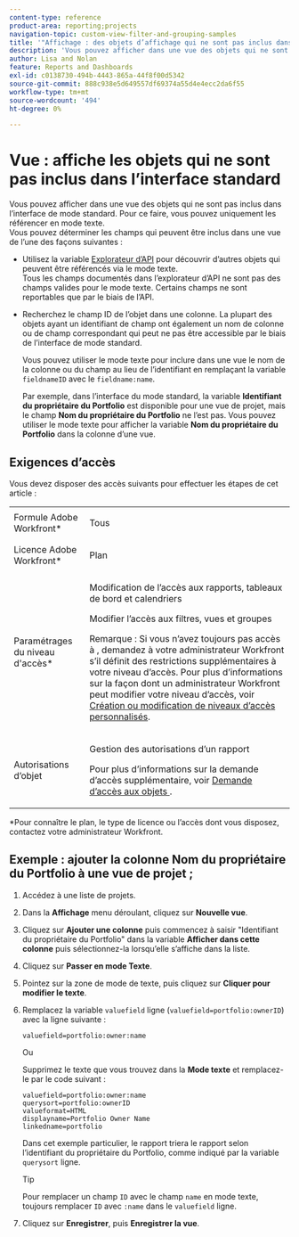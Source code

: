 ```yaml
---
content-type: reference
product-area: reporting;projects
navigation-topic: custom-view-filter-and-grouping-samples
title: '"Affichage : des objets d’affichage qui ne sont pas inclus dans l’interface standard.'
description: 'Vous pouvez afficher dans une vue des objets qui ne sont pas inclus dans l’interface de mode standard. Pour ce faire, vous pouvez uniquement les référencer en mode texte. Vous pouvez déterminer les champs qui peuvent être inclus dans une vue de l’une des façons suivantes : MODIFIER MOI.'
author: Lisa and Nolan
feature: Reports and Dashboards
exl-id: c0138730-494b-4443-865a-44f8f00d5342
source-git-commit: 888c938e5d649557df69374a55d4e4ecc2da6f55
workflow-type: tm+mt
source-wordcount: '494'
ht-degree: 0%

---
```


# Vue : affiche les objets qui ne sont pas inclus dans l’interface standard

Vous pouvez afficher dans une vue des objets qui ne sont pas inclus dans l’interface de mode standard. Pour ce faire, vous pouvez uniquement les référencer en mode texte.\
Vous pouvez déterminer les champs qui peuvent être inclus dans une vue de l’une des façons suivantes :

* Utilisez la variable [Explorateur d’API](../../../wf-api/general/api-explorer.md) pour découvrir d’autres objets qui peuvent être référencés via le mode texte.\
   Tous les champs documentés dans l’explorateur d’API ne sont pas des champs valides pour le mode texte. Certains champs ne sont reportables que par le biais de l’API.

* Recherchez le champ ID de l’objet dans une colonne. La plupart des objets ayant un identifiant de champ ont également un nom de colonne ou de champ correspondant qui peut ne pas être accessible par le biais de l’interface de mode standard.

   Vous pouvez utiliser le mode texte pour inclure dans une vue le nom de la colonne ou du champ au lieu de l’identifiant en remplaçant la variable `fieldnameID` avec le `fieldname:name`.

   Par exemple, dans l’interface du mode standard, la variable **Identifiant du propriétaire du Portfolio** est disponible pour une vue de projet, mais le champ **Nom du propriétaire du Portfolio** ne l’est pas. Vous pouvez utiliser le mode texte pour afficher la variable **Nom du propriétaire du Portfolio** dans la colonne d’une vue.

## Exigences d’accès

Vous devez disposer des accès suivants pour effectuer les étapes de cet article :

<table style="table-layout:auto"> 
 <col> 
 <col> 
 <tbody> 
  <tr> 
   <td role="rowheader">Formule Adobe Workfront*</td> 
   <td> <p>Tous</p> </td> 
  </tr> 
  <tr> 
   <td role="rowheader">Licence Adobe Workfront*</td> 
   <td> <p>Plan </p> </td> 
  </tr> 
  <tr> 
   <td role="rowheader">Paramétrages du niveau d'accès*</td> 
   <td> <p>Modification de l’accès aux rapports, tableaux de bord et calendriers</p> <p>Modifier l’accès aux filtres, vues et groupes</p> <p>Remarque : Si vous n’avez toujours pas accès à , demandez à votre administrateur Workfront s’il définit des restrictions supplémentaires à votre niveau d’accès. Pour plus d’informations sur la façon dont un administrateur Workfront peut modifier votre niveau d’accès, voir <a href="../../../administration-and-setup/add-users/configure-and-grant-access/create-modify-access-levels.md" class="MCXref xref">Création ou modification de niveaux d’accès personnalisés</a>.</p> </td> 
  </tr> 
  <tr> 
   <td role="rowheader">Autorisations d’objet</td> 
   <td> <p>Gestion des autorisations d’un rapport</p> <p>Pour plus d’informations sur la demande d’accès supplémentaire, voir <a href="../../../workfront-basics/grant-and-request-access-to-objects/request-access.md" class="MCXref xref">Demande d’accès aux objets </a>.</p> </td> 
  </tr> 
 </tbody> 
</table>

&#42;Pour connaître le plan, le type de licence ou l’accès dont vous disposez, contactez votre administrateur Workfront.

## Exemple : ajouter la colonne Nom du propriétaire du Portfolio à une vue de projet ;

1. Accédez à une liste de projets.
1. Dans la **Affichage** menu déroulant, cliquez sur **Nouvelle vue**.

1. Cliquez sur **Ajouter une colonne** puis commencez à saisir &quot;Identifiant du propriétaire du Portfolio&quot; dans la variable **Afficher dans cette colonne** puis sélectionnez-la lorsqu’elle s’affiche dans la liste.

1. Cliquez sur **Passer en mode Texte**.
1. Pointez sur la zone de mode de texte, puis cliquez sur **Cliquer pour modifier le texte**.
1. Remplacez la variable `valuefield` ligne (`valuefield=portfolio:ownerID`) avec la ligne suivante :

   ```
   valuefield=portfolio:owner:name
   ```

   Ou

   Supprimez le texte que vous trouvez dans la **Mode texte** et remplacez-le par le code suivant :

   ```
   valuefield=portfolio:owner:name
   querysort=portfolio:ownerID
   valueformat=HTML
   displayname=Portfolio Owner Name
   linkedname=portfolio
   ```

   Dans cet exemple particulier, le rapport triera le rapport selon l’identifiant du propriétaire du Portfolio, comme indiqué par la variable `querysort` ligne.

   >[!TIP]
   >
   >Pour remplacer un champ `ID` avec le champ `name` en mode texte, toujours remplacer `ID` avec `:name` dans le `valuefield` ligne.

1. Cliquez sur **Enregistrer**, puis **Enregistrer la vue**.
